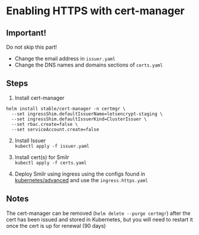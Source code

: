 # Enabling HTTPS with cert-manager

## Important!
Do not skip this part!
- Change the email address in `issuer.yaml`
- Change the DNS names and domains sections of `certs.yaml`

## Steps

1. Install cert-manager
```
helm install stable/cert-manager -n certmgr \
  --set ingressShim.defaultIssuerName=letsencrypt-staging \
  --set ingressShim.defaultIssuerKind=ClusterIssuer \
  --set rbac.create=false \
  --set serviceAccount.create=false
```

2. Install Issuer  
`kubectl apply -f issuer.yaml`

3. Install cert(s) for Smilr  
`kubectl apply -f certs.yaml`

4. Deploy Smilr using ingress using the configs found in [kubernetes/advanced](../advanced/) and use the `ingress.https.yaml`

## Notes
The cert-manager can be removed (`helm delete --purge certmgr`) after the cert has been issued and stored in Kubernetes, but you will need to restart it once the cert is up for renewal (90 days)